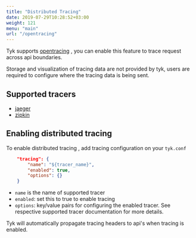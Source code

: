 ```yaml
---
title: "Distributed Tracing"
date: 2019-07-29T10:28:52+03:00
weight: 121
menu: "main"
url: "/opentracing"
---
```


Tyk supports  [opentracing](https://opentracing.io/) , you can enable this feature to trace request across
api boundaries.

Storage and visualization of tracing data are not provided by tyk, users are
required to configure where the tracing data is being sent.

## Supported tracers
- [jaeger](https://www.jaegertracing.io/)
- [zipkin](https://zipkin.io/)

## Enabling distributed tracing
To enable distributed tracing , add tracing configuration on your `tyk.conf`

```json
    "tracing": {
        "name": "${tracer_name}",
        "enabled": true,
        "options": {}
    }
```

- `name` is the name of supported tracer
- `enabled`: set this to true to enable tracing
- `options`: key/value pairs for configuring the enabled tracer. See respective
 supported tracer documentation for more details.

Tyk will automatically propagate tracing headers to api's  when tracing is enabled.
